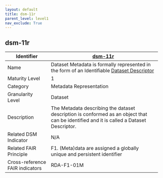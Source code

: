```yaml
---
layout: default
title: dsm-11r
parent_level: level1
nav_exclude: True
---
```


## dsm-11r

| Identifier | [dsm-11r](https://github.com/FAIRplus/Data-Maturity/blob/master/docs/_indicators/dsm-11r.md) |
| ---------- | ----------|
| Name | Dataset Metadata is formally represented in the form of an Identifiable [Dataset Descriptor](https://fairplus.github.io/Data-Maturity/docs/Glossary/#dataset-descriptor)  |
| Maturity Level | 1 |
| Category | Metadata Representation |
| Granularity Level | Dataset |
| Description | The Metadata describing the dataset description is conformed as an object that can be identified and it is called a Dataset Descriptor. |
| Related DSM Indicator| N/A |
| Related FAIR Principle | F1. (Meta)data are assigned a globally unique and persistent identifier |
| Cross-reference FAIR indicators | RDA-F1-01M |
